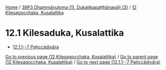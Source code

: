 
[Home](/) / [39P3 Dhammānuloma (1), Dukatikapaṭṭhānapāḷi (3)](../../39P3.md) / [12 Kilesagocchaka, Kusalattika](../12.md)

# 12.1 Kilesaduka, Kusalattika

* [12.1.1--7 Paṭiccādivāra](12.1/12.1.1--7.md)

[Go to previous page (12 Kilesagocchaka, Kusalattika)](../12.md) / [Go to parent page (12 Kilesagocchaka, Kusalattika)](../12.md) / [Go to next page (12.1.1--7 Paṭiccādivāra)](12.1/12.1.1--7.md)


